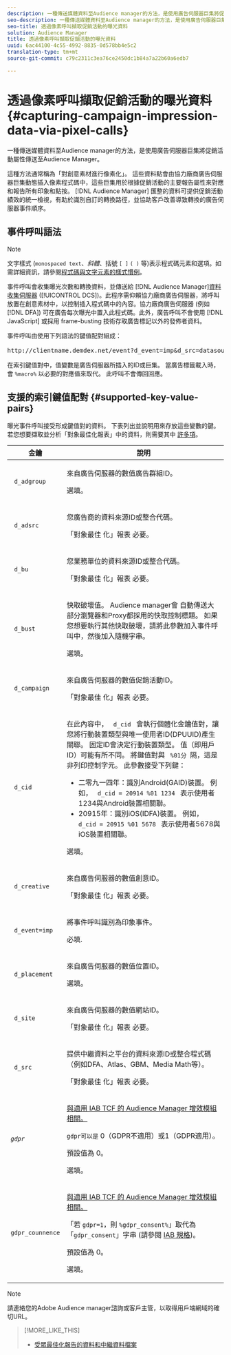 ```yaml
---
description: 一種傳送媒體資料至Audience manager的方法，是使用廣告伺服器巨集將促銷活動屬性傳送至Audience Manager。
seo-description: 一種傳送媒體資料至Audience manager的方法，是使用廣告伺服器巨集將促銷活動屬性傳送至Audience Manager。
seo-title: 透過像素呼叫擷取促銷活動的曝光資料
solution: Audience Manager
title: 透過像素呼叫擷取促銷活動的曝光資料
uuid: 6ac44100-4c55-4992-8835-0d578bb4e5c2
translation-type: tm+mt
source-git-commit: c79c2311c3ea76ce2450dc1b84a7a22b60a6edb7

---
```



# 透過像素呼叫擷取促銷活動的曝光資料{#capturing-campaign-impression-data-via-pixel-calls}

一種傳送媒體資料至Audience manager的方法，是使用廣告伺服器巨集將促銷活動屬性傳送至Audience Manager。

這種方法通常稱為「對創意素材進行像素化」。 這些資料點會由協力廠商廣告伺服器巨集動態插入像素程式碼中，這些巨集用於根據促銷活動的主要報告屬性來對應和報告所有印象和點按。 [!DNL Audience Manager] 匯整的資料可提供促銷活動績效的統一檢視，有助於識別自訂的轉換路徑，並協助客戶改善導致轉換的廣告伺服器事件順序。

## 事件呼叫語法

>[!NOTE]
>
>文字樣式 (`monospaced text`、*斜體*、括號 `[ ]` `( )` 等)表示程式碼元素和選項。如需詳細資訊，請參閱[程式碼與文字元素的樣式慣例](../../reference/code-style-elements.md)。

事件呼叫會收集曝光次數和轉換資料，並傳送給 [!DNL Audience Manager][資料收集伺服器](/help/using/reference/system-components/components-data-collection.md) ([!UICONTROL DCS])。此程序需仰賴協力廠商廣告伺服器，將呼叫放置在創意素材中，以控制插入程式碼中的內容。協力廠商廣告伺服器 (例如 [!DNL DFA]) 可在廣告每次曝光中置入此程式碼。此外，廣告呼叫不會使用 [!DNL JavaScript] 或採用 frame-busting 技術存取廣告標記以外的發佈者資料。

事件呼叫由使用下列語法的鍵值配對組成：

<pre>
http://clientname.demdex.net/event?d_event=imp&amp;d_src=datasource_id&amp;d_site=siteID&amp;d_creative=<i>creative_id</i>&amp;d_adgroup=<i>adgroup_id</i>&amp;d_placement=<i>placement_id</i>&amp;d_campaign=campaign_id<i></i>[&amp;d_cid=(GAID|IDFA)%01 DPUUID]&amp;d_bust=快取值bster值
</pre>

在索引鍵值對中，值變數是廣告伺服器所插入的ID或巨集。 當廣告標籤載入時，會 `%macro%` 以必要的對應值來取代。 此呼叫不會傳回回應。

## 支援的索引鍵值配對 {#supported-key-value-pairs}

曝光事件呼叫接受形成鍵值對的資料。 下表列出並說明用來存放這些變數的鍵。 若您想要擷取並分析「對象最佳化報表」中的資料，則需要其中 [許多項](../../reporting/audience-optimization-reports/audience-optimization-reports.md)。

<table id="table_F068C4D49F7D4775924D3CA712BF15BA"> 
 <thead> 
  <tr> 
   <th colname="col1" class="entry"> 金鑰 </th> 
   <th colname="col2" class="entry"> 說明 </th> 
  </tr> 
 </thead>
 <tbody> 
  <tr> 
   <td colname="col1"> <code> d_adgroup </code> </td> 
   <td colname="col2"> <p>來自廣告伺服器的數值廣告群組ID。 </p> <p>選填。 </p> </td> 
  </tr> 
  <tr> 
   <td colname="col1"> <code> d_adsrc </code> </td> 
   <td colname="col2"> <p>您廣告商的資料來源ID或整合代碼。 </p> <p>「對象最佳 <span class="wintitle"> 化」報表 </span> 必要。 </p> </td> 
  </tr> 
  <tr> 
   <td colname="col1"> <code> d_bu </code> </td> 
   <td colname="col2"> <p>您業務單位的資料來源ID或整合代碼。 </p> <p>「對象最佳 <span class="wintitle"> 化」報表 </span> 必要。 </p> </td> 
  </tr> 
  <tr> 
   <td colname="col1"> <p> <code> d_bust </code> </p> </td> 
   <td colname="col2"> <p>快取破壞值。 <span class="keyword"> Audience manager會 </span> 自動傳送大部分瀏覽器和Proxy都採用的快取控制標題。 如果您想要執行其他快取破壞，請將此參數加入事件呼叫中，然後加入隨機字串。 </p> <p> 選填。 </p> </td> 
  </tr> 
  <tr> 
   <td colname="col1"> <code> d_campaign </code> </td> 
   <td colname="col2"> <p>來自廣告伺服器的數值促銷活動ID。 </p> <p>「對象最佳 <span class="wintitle"> 化」報表 </span> 必要。 </p> </td> 
  </tr> 
  <tr> 
   <td colname="col1"> <code> d_cid </code> </td> 
   <td colname="col2"> <p>在此內容中， <code> d_cid </code> 會執行個體化金鑰值對，讓您將行動裝置類型與唯一使用者ID(DPUUID)產生關聯。 固定ID會決定行動裝置類型。 值（即用戶ID）可能有所不同。 將鍵值對與 <code> %01分 </code>隔，這是非列印控制字元。 此參數接受下列鍵： </p> 
    <ul id="ul_4D5D696D10B34615867AF3B64A938878"> 
     <li id="li_A4BD4B0C8C9443BF99075CDFACC013F6">二零九一四年：識別Android(GAID)裝置。 例如， <code> d_cid = 20914 %01 1234 </code> 表示使用者1234與Android裝置相關聯。 </li> 
     <li id="li_F83D7B3EC4D24D0187BFE639E2812B36">20915年：識別iOS(IDFA)裝置。 例如， <code> d_cid = 20915 %01 5678 </code> 表示使用者5678與iOS裝置相關聯。 </li> 
    </ul> <p>選填。 </p> </td> 
  </tr> 
  <tr> 
   <td colname="col1"> <code> d_creative </code> </td> 
   <td colname="col2"> <p>來自廣告伺服器的數值創意ID。 </p> <p>「對象最佳 <span class="wintitle"> 化」報表 </span> 必要。 </p> </td> 
  </tr> 
  <tr> 
   <td colname="col1"> <code> d_event=imp </code> </td> 
   <td colname="col2"> <p>將事件呼叫識別為印象事件。 </p> <p>必填. </p> </td> 
  </tr> 
  <tr> 
   <td colname="col1"> <code> d_placement </code> </td> 
   <td colname="col2"> <p>來自廣告伺服器的數值位置ID。 </p> <p> 選填。 </p> </td> 
  </tr> 
  <tr> 
   <td colname="col1"> <code> d_site </code> </td> 
   <td colname="col2"> <p>來自廣告伺服器的數值網站ID。 </p> <p>「對象最佳 <span class="wintitle"> 化」報表 </span> 必要。 </p> </td> 
  </tr> 
  <tr> 
   <td colname="col1"> <code> d_src </code> </td> 
   <td colname="col2"> <p>提供中繼資料之平台的資料來源ID或整合程式碼（例如DFA、Atlas、GBM、Media Math等）。 </p> <p>「對象最佳 <span class="wintitle"> 化」報表 </span> 必要。 </p> </td> 
  </tr> 
   <tr> 
   <td colname="col1"> <code><i>gdpr</i></code>  </td> 
   <td colname="col2"> <p><a href="../../overview/aam-gdpr/aam-iab-plugin.md">與適用 IAB TCF 的 Audience Manager 增效模組相關。</a></p> <p><code>gdpr可以是</code> 0（GDPR不適用）或1（GDPR適用）。</p> <p>預設值為 0。</p><p>選填。</p> </td> 
  </tr>
   <tr> 
   <td colname="col1"> <code>gdpr_counnence</code> </td> 
   <td colname="col2"> <p><a href="../../overview/aam-gdpr/aam-iab-plugin.md">與適用 IAB TCF 的 Audience Manager 增效模組相關。</a></p><p> 「若 <code>gdpr=1</code>，則 <code>%gdpr_consent%</code>」取代為「<code>gdpr_consent</code>」字串 (請參閱 <a href="https://github.com/InteractiveAdvertisingBureau/GDPR-Transparency-and-Consent-Framework/blob/master/URL-based%20Consent%20Passing_%20Framework%20Guidance.md#specifications" format="http" scope="external"> IAB 規格</a>)。</p> <p>預設值為 0。</p><p>選填。</p> </td> 
  </tr> 
 </tbody> 
</table>

>[!NOTE]
>
>請連絡您的Adobe Audience manager諮詢或客戶主管，以取得用戶端網域的確切URL。

>[!MORE_LIKE_THIS]
>
>* [受眾最佳化報告的資料和中繼資料檔案](../../reporting/audience-optimization-reports/metadata-files-intro/metadata-files-intro.md)

